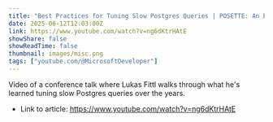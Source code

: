 ```yaml
---
title: "Best Practices for Tuning Slow Postgres Queries | POSETTE: An Event for Postgres 2025"
date: 2025-06-12T12:03:00Z
link: https://www.youtube.com/watch?v=ng6dKtrHAtE
showShare: false
showReadTime: false
thumbnail: images/misc.png
tags: ["youtube.com/@MicrosoftDeveloper"]
---
```

Video of a conference talk where Lukas Fittl walks through what he's learned tuning slow Postgres queries over the years.

- Link to article: https://www.youtube.com/watch?v=ng6dKtrHAtE